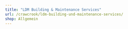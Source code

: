 ```yaml
---
title: "LDM Building & Maintenance Services"
url: /crawcrook/ldm-building-und-maintenance-services/
shop: Allgemein
---
```

